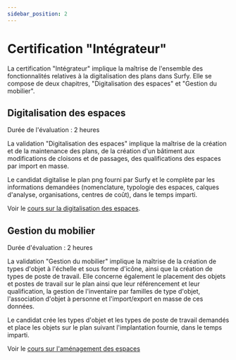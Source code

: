 ```yaml
---
sidebar_position: 2
---
```


# Certification "Intégrateur"

La certification "Intégrateur" implique la maîtrise de l'ensemble des fonctionnalités relatives à la digitalisation des plans dans Surfy. Elle se compose de deux chapitres, "Digitalisation des espaces" et "Gestion du mobilier".

## Digitalisation des espaces

Durée de l'évaluation : 2 heures

La validation "Digitalisation des espaces" implique la maîtrise de la création et de la maintenance des plans, de la création d'un bâtiment aux modifications de cloisons et de passages, des qualifications des espaces par import en masse.

Le candidat digitalise le plan png fourni par Surfy et le complète par les informations demandées (nomenclature, typologie des espaces, calques d'analyse, organisations, centres de coût), dans le temps imparti.

Voir le [cours sur la digitalisation des espaces](/en/docs/courses/digitalize/digicourse#digitaliser-un-bâtiment).


## Gestion du mobilier

Durée d'évaluation : 2 heures

La validation "Gestion du mobilier" implique la maîtrise de la création de types d'objet à l'échelle et sous forme d'icône, ainsi que la création de types de poste de travail. Elle concerne également le placement des objets et postes de travail sur le plan ainsi que leur référencement et leur qualification, la gestion de l'inventaire par familles de type d'objet, l'association d'objet à personne et l'import/export en masse de ces données.

Le candidat crée les types d'objet et les types de poste de travail demandés et place les objets sur le plan suivant l'implantation fournie, dans le temps imparti.

Voir le [cours sur l'aménagement des espaces](/en/docs/courses/digitalize/digicourse#aménager-les-espaces)


